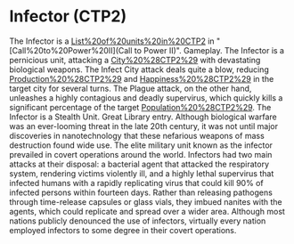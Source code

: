 # Infector (CTP2)

The Infector is a [List%20of%20units%20in%20CTP2](unit) in "[Call%20to%20Power%20II](Call to Power II)".
Gameplay.
The Infector is a pernicious unit, attacking a [City%20%28CTP2%29](City) with devastating biological weapons. The Infect City attack deals quite a blow, reducing [Production%20%28CTP2%29](Production) and [Happiness%20%28CTP2%29](Happiness) in the target city for several turns. The Plague attack, on the other hand, unleashes a highly contagious and deadly supervirus, which quickly kills a significant percentage of the target [Population%20%28CTP2%29](population).
The Infector is a Stealth Unit.
Great Library entry.
Although biological warfare was an ever-looming threat in the late 20th century, it was not until major discoveries in nanotechnology that these nefarious weapons of mass destruction found wide use. The elite military unit known as the infector prevailed in covert operations around the world. Infectors had two main attacks at their disposal: a bacterial agent that attacked the respiratory system, rendering victims violently ill, and a highly lethal supervirus that infected humans with a rapidly replicating virus that could kill 90% of infected persons within fourteen days. Rather than releasing pathogens through time-release capsules or glass vials, they imbued nanites with the agents, which could replicate and spread over a wider area. Although most nations publicly denounced the use of infectors, virtually every nation employed infectors to some degree in their covert operations.